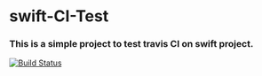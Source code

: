 # swift-CI-Test

### This is a simple project to test travis CI on swift project.

[![Build Status](http://img.shields.io/travis/wgx731/swift-CI-Test.svg?style=flat)](https://travis-ci.org/wgx731/swift-CI-Test)
